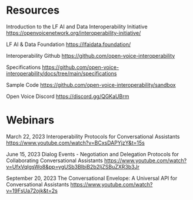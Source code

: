 # Resources #

Introduction to the LF AI and Data Interoperability Initiative
https://openvoicenetwork.org/interoperability-initiative/

LF AI & Data Foundation
https://lfaidata.foundation/ 

Interoperability Github
https://github.com/open-voice-interoperability 

Specifications
https://github.com/open-voice-interoperability/docs/tree/main/specifications 

Sample Code
https://github.com/open-voice-interoperability/sandbox 

Open Voice Discord 
https://discord.gg/QGKaUBrm

# Webinars #
March 22, 2023
Interoperability Protocols for Conversational Assistants
https://www.youtube.com/watch?v=BCxsDAPYjzY&t=15s

June 15, 2023
Dialog Events - Negotiation and Delegation Protocols for Collaborating Conversational Assistants  https://www.youtube.com/watch?v=UfxVqIgsWo8&pp=ygUSb3BlbiB2b2ljZSBuZXR3b3Jr

September 20, 2023
The Conversational Envelope: A Universal API for Conversational Assistants
https://www.youtube.com/watch?v=19FsUa72ojk&t=2s


